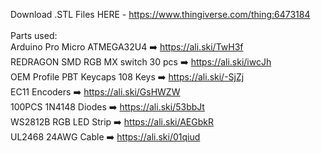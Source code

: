Download .STL Files HERE - https://www.thingiverse.com/thing:6473184 <br>
<br>
Parts used:<br>
Arduino Pro Micro ATMEGA32U4 ➡️ https://ali.ski/TwH3f<br>
REDRAGON SMD RGB MX switch 30 pcs ➡️ https://ali.ski/iwcJh<br>
OEM Profile PBT Keycaps 108 Keys ➡️ https://ali.ski/-SjZj<br>
EC11 Encoders ➡️ https://ali.ski/GsHWZW<br>
100PCS 1N4148 Diodes ➡️ https://ali.ski/53bbJt<br>
WS2812B RGB LED Strip ➡️ https://ali.ski/AEGbkR<br>
UL2468 24AWG Cable ➡️ https://ali.ski/01qiud
